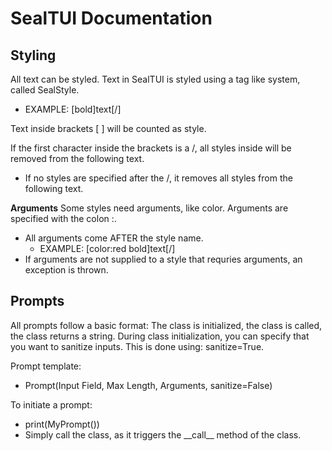 # SealTUI Documentation

## Styling
All text can be styled. Text in SealTUI is styled using a tag like system, called SealStyle.
 - EXAMPLE: [bold]text[/]

Text inside brackets [ ] will be counted as style.

If the first character inside the brackets is a /, all styles inside will be removed from the following text.
 - If no styles are specified after the /, it removes all styles from the following text.


**Arguments**
Some styles need arguments, like color.
Arguments are specified with the colon :.
 - All arguments come AFTER the style name.
   - EXAMPLE: [color:red bold]text[/]
 - If arguments are not supplied to a style that requries arguments, an exception is thrown.

## Prompts
All prompts follow a basic format: The class is initialized, the class is called, the class returns a string.
During class initialization, you can specify that you want to sanitize inputs. This is done using: sanitize=True.

Prompt template:
 - Prompt(Input Field, Max Length, Arguments, sanitize=False)

To initiate a prompt:
 - print(MyPrompt())
 - Simply call the class, as it triggers the \_\_call\_\_ method of the class.
